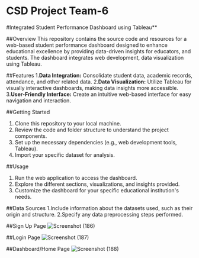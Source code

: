 # CSD Project Team-6
#Integrated Student Performance Dashboard using Tableau**

##Overview
This repository contains the source code and resources for a web-based student performance dashboard designed to enhance educational excellence by providing data-driven insights for educators, and students. The dashboard integrates web development, data visualization using Tableau.

##Features
1.**Data Integration:** Consolidate student data, academic records, attendance, and other related data.
2.**Data Visualization:** Utilize Tableau for visually interactive dashboards, making data insights more accessible.
3.**User-Friendly Interface:** Create an intuitive web-based interface for easy navigation and interaction.

##Getting Started
1. Clone this repository to your local machine.
2. Review the code and folder structure to understand the project components.
3. Set up the necessary dependencies (e.g., web development tools, Tableau).
4. Import your specific dataset for analysis.
   
##Usage
1. Run the web application to access the dashboard.
2. Explore the different sections, visualizations, and insights provided.
3. Customize the dashboard for your specific educational institution's needs.

##Data Sources
1.Include information about the datasets used, such as their origin and structure.
2.Specify any data preprocessing steps performed.

##Sign Up Page
![Screenshot (186)](https://github.com/ssp-271/CSDProject-Team6/assets/91901616/ed2d9778-ab20-45af-856e-1a0ae8b78630)

##Login Page
![Screenshot (187)](https://github.com/ssp-271/CSDProject-Team6/assets/91901616/b7dcda58-e7af-4222-8d1c-a8790b704e86)

##Dashboard/Home Page
![Screenshot (188)](https://github.com/ssp-271/CSDProject-Team6/assets/91901616/c794555b-b059-45d5-9a49-2643062ab8bb)

